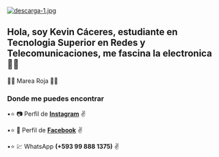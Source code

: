 [![descarga-1.jpg](https://i.postimg.cc/MKzZMDgb/descarga-1.jpg)](https://postimg.cc/23XNg4kV)
## Hola, soy Kevin Cáceres, estudiante en Tecnologia Superior en Redes y Telecomunicaciones, me fascina la electronica :man_astronaut:
:large_blue_circle::red_circle: Marea Roja :red_circle::large_blue_circle:
### Donde me puedes encontrar
 
•:star: :camera: Perfil de **[Instagram](https://www.instagram.com/kevin_caceres_64/?hl=es-la)** :v:

•:star: :eyes: Perfil de **[Facebook](https://www.facebook.com/profile.php?id=100006094608164)** :v:

•:star: :chart: WhatsApp **(+593 99 888 1375)** :v:
